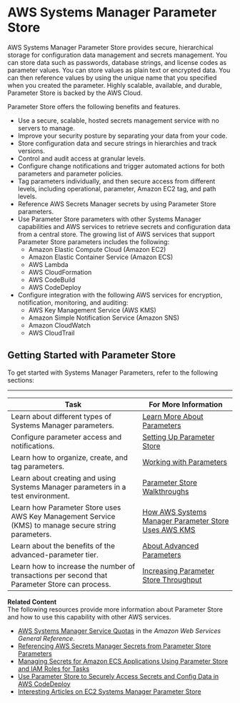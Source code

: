 # AWS Systems Manager Parameter Store<a name="systems-manager-parameter-store"></a>

AWS Systems Manager Parameter Store provides secure, hierarchical storage for configuration data management and secrets management\. You can store data such as passwords, database strings, and license codes as parameter values\. You can store values as plain text or encrypted data\. You can then reference values by using the unique name that you specified when you created the parameter\. Highly scalable, available, and durable, Parameter Store is backed by the AWS Cloud\. 

Parameter Store offers the following benefits and features\.
+ Use a secure, scalable, hosted secrets management service with no servers to manage\.
+ Improve your security posture by separating your data from your code\.
+ Store configuration data and secure strings in hierarchies and track versions\.
+ Control and audit access at granular levels\.
+ Configure change notifications and trigger automated actions for both parameters and parameter policies\.
+ Tag parameters individually, and then secure access from different levels, including operational, parameter, Amazon EC2 tag, and path levels\. 
+ Reference AWS Secrets Manager secrets by using Parameter Store parameters\.
+ Use Parameter Store parameters with other Systems Manager capabilities and AWS services to retrieve secrets and configuration data from a central store\. The growing list of AWS services that support Parameter Store parameters includes the following:
  + Amazon Elastic Compute Cloud \(Amazon EC2\)
  + Amazon Elastic Container Service \(Amazon ECS\)
  + AWS Lambda
  + AWS CloudFormation
  + AWS CodeBuild
  + AWS CodeDeploy
+ Configure integration with the following AWS services for encryption, notification, monitoring, and auditing:
  + AWS Key Management Service \(AWS KMS\)
  + Amazon Simple Notification Service \(Amazon SNS\)
  + Amazon CloudWatch
  + AWS CloudTrail

## Getting Started with Parameter Store<a name="sysman-paramstore-gs"></a>

To get started with Systems Manager Parameters, refer to the following sections:


****  

| Task | For More Information | 
| --- | --- | 
|  Learn about different types of Systems Manager parameters\.  |  [Learn More About Parameters](sysman-paramstore-about.md)  | 
|  Configure parameter access and notifications\.  |  [Setting Up Parameter Store](sysman-paramstore-settingup.md)  | 
|  Learn how to organize, create, and tag parameters\.  |  [Working with Parameters](sysman-paramstore-working.md)  | 
|  Learn about creating and using Systems Manager parameters in a test environment\.  |  [Parameter Store Walkthroughs](sysman-paramstore-walk.md)  | 
|  Learn how Parameter Store uses AWS Key Management Service \(KMS\) to manage secure string parameters\.  |  [How AWS Systems Manager Parameter Store Uses AWS KMS](https://docs.aws.amazon.com/kms/latest/developerguide/services-parameter-store.html)  | 
|  Learn about the benefits of the advanced\-parameter tier\.  |  [About Advanced Parameters](parameter-store-advanced-parameters.md)  | 
|  Learn how to increase the number of transactions per second that Parameter Store can process\.  |  [Increasing Parameter Store Throughput](parameter-store-throughput.md)  | 

**Related Content**  
The following resources provide more information about Parameter Store and how to use this capability with other AWS services\.
+ [AWS Systems Manager Service Quotas](https://docs.aws.amazon.com/general/latest/gr/aws_service_limits.html#limits_ssm) in the *Amazon Web Services General Reference*\.
+ [Referencing AWS Secrets Manager Secrets from Parameter Store Parameters](integration-ps-secretsmanager.md)
+ [Managing Secrets for Amazon ECS Applications Using Parameter Store and IAM Roles for Tasks](http://aws.amazon.com/blogs/compute/managing-secrets-for-amazon-ecs-applications-using-parameter-store-and-iam-roles-for-tasks/)
+ [Use Parameter Store to Securely Access Secrets and Config Data in AWS CodeDeploy](http://aws.amazon.com/blogs/mt/use-parameter-store-to-securely-access-secrets-and-config-data-in-aws-codedeploy/)
+ [Interesting Articles on EC2 Systems Manager Parameter Store](http://aws.amazon.com/blogs/mt/interesting-articles-on-ec2-systems-manager-parameter-store/)